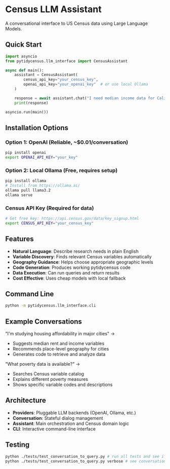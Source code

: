 # Census LLM Assistant

A conversational interface to US Census data using Large Language Models.

## Quick Start

```python
import asyncio
from pytidycensus.llm_interface import CensusAssistant

async def main():
    assistant = CensusAssistant(
        census_api_key="your_census_key",
        openai_api_key="your_openai_key"  # or use local Ollama
    )

    response = await assistant.chat("I need median income data for California cities")
    print(response)

asyncio.run(main())
```

## Installation Options

### Option 1: OpenAI (Reliable, ~$0.01/conversation)
```bash
pip install openai
export OPENAI_API_KEY="your_key"
```

### Option 2: Local Ollama (Free, requires setup)
```bash
pip install ollama
# Install from https://ollama.ai/
ollama pull llama3.2
ollama serve
```

### Census API Key (Required for data)
```bash
# Get free key: https://api.census.gov/data/key_signup.html
export CENSUS_API_KEY="your_census_key"
```

## Features

- **Natural Language**: Describe research needs in plain English
- **Variable Discovery**: Finds relevant Census variables automatically
- **Geography Guidance**: Helps choose appropriate geographic levels
- **Code Generation**: Produces working pytidycensus code
- **Data Execution**: Can run queries and return results
- **Cost Effective**: Uses cheap models with local fallback

## Command Line
```bash
python -m pytidycensus.llm_interface.cli
```

## Example Conversations

"I'm studying housing affordability in major cities" →
- Suggests median rent and income variables
- Recommends place-level geography for cities
- Generates code to retrieve and analyze data

"What poverty data is available?" →
- Searches Census variable catalog
- Explains different poverty measures
- Shows specific variable codes and descriptions

## Architecture

- **Providers**: Pluggable LLM backends (OpenAI, Ollama, etc.)
- **Conversation**: Stateful dialog management
- **Assistant**: Main orchestration and Census domain logic
- **CLI**: Interactive command-line interface


## Testing

```bash
python ./tests/test_conversation_to_query.py # run all tests and see if passing 
python ./tests/test_conversation_to_query.py verbose # see conversation logs
```
